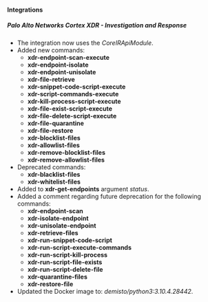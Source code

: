 
#### Integrations
##### Palo Alto Networks Cortex XDR - Investigation and Response
- The integration now uses the *CoreIRApiModule*.
- Added new commands:
  - **xdr-endpoint-scan-execute**
  - **xdr-endpoint-isolate**
  - **xdr-endpoint-unisolate**
  - **xdr-file-retrieve**
  - **xdr-snippet-code-script-execute**
  - **xdr-script-commands-execute**
  - **xdr-kill-process-script-execute**
  - **xdr-file-exist-script-execute**
  - **xdr-file-delete-script-execute**
  - **xdr-file-quarantine**
  - **xdr-file-restore**
  - **xdr-blocklist-files**
  - **xdr-allowlist-files**
  - **xdr-remove-blocklist-files**
  - **xdr-remove-allowlist-files**
- Deprecated commands:
  - **xdr-blacklist-files**
  - **xdr-whitelist-files**
- Added to **xdr-get-endpoints** argument *status*.
- Added a comment regarding future deprecation for the following commands:
  - **xdr-endpoint-scan**
  - **xdr-isolate-endpoint**
  - **xdr-unisolate-endpoint**
  - **xdr-retrieve-files**
  - **xdr-run-snippet-code-script**
  - **xdr-run-script-execute-commands**
  - **xdr-run-script-kill-process**
  - **xdr-run-script-file-exists**
  - **xdr-run-script-delete-file**
  - **xdr-quarantine-files**
  - **xdr-restore-file**
- Updated the Docker image to: *demisto/python3:3.10.4.28442*.
